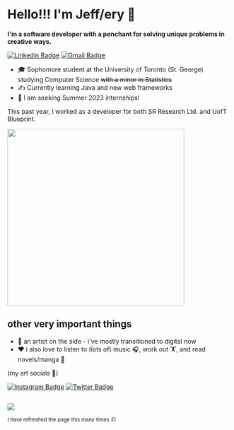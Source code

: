 # Hello!!! I'm Jeff/ery 👋
**I'm a software developer with a penchant for solving unique problems in creative ways.**

[![Linkedin Badge](https://img.shields.io/badge/-linkedin-blue?style=flat-square&logo=Linkedin&logoColor=white&link=https://www.linkedin.com/in/jeffery-zhan/)](https://www.linkedin.com/in/jeffery-zhan/)
[![Gmail Badge](https://img.shields.io/badge/-jefferyzhan84@gmail.com-c14438?style=flat-square&logo=Gmail&logoColor=white&link=mailto:jefferyzhan84@gmail.com)](mailto:jefferyzhan84@gmail.com)

- :mortar_board: Sophomore student at the University of Toronto (St. George) studying Computer Science ~~with a minor in Statistics~~
- :writing_hand: Currently learning Java and new web frameworks 
- :eyes: I am seeking Summer 2023 internships!

This past year, I worked as a developer for both SR Research Ltd. and UofT Blueprint. 

<img align='center' width="400" src="https://github-readme-stats.vercel.app/api/top-langs/?username=jeffzhan&layout=compact&theme=vue-dark">

## other very important things
- :art: an artist on the side - i've mostly transitioned to digital now
- :heart: i also love to listen to (lots of) music :headphones:, work out 🏋️, and read novels/manga :book:

(my art socials 🥰)

[![Instagram Badge](https://img.shields.io/badge/-instagram-purple?style=flat-square&logo=instagram&logoColor=white&link=https://instagram.com/boko_art/)](https://instagram.com/boko_art)
[![Twitter Badge](https://img.shields.io/badge/-twitter-blue?style=flat-square&logo=twitter&logoColor=white&link=https://twitter.com/BOKOart/)](https://twitter.com/BOKOart)
##

![](https://komarev.com/ghpvc/?username=jeffzhan&color=33FFBB)

<sup> I have refreshed the page this many times :D </sup>


